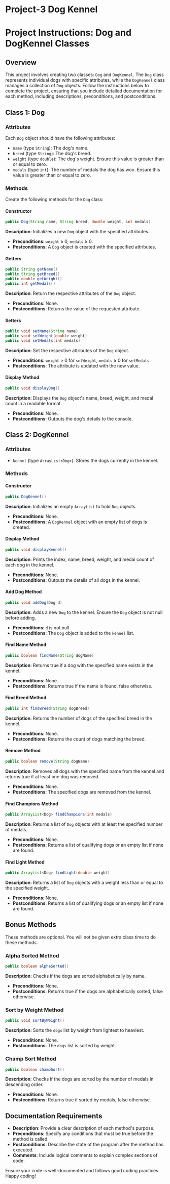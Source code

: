 # Project-3  Dog Kennel

# Project Instructions: Dog and DogKennel Classes

## Overview
This project involves creating two classes: `Dog` and `DogKennel`. The `Dog` class represents individual dogs with specific attributes, while the `DogKennel` class manages a collection of `Dog` objects. Follow the instructions below to complete the project, ensuring that you include detailed documentation for each method, including descriptions, preconditions, and postconditions.

## Class 1: Dog

### Attributes
Each `Dog` object should have the following attributes:
- `name` (type `String`): The dog's name.
- `breed` (type `String`): The dog's breed.
- `weight` (type `double`): The dog's weight. Ensure this value is greater than or equal to zero.
- `medals` (type `int`): The number of medals the dog has won. Ensure this value is greater than or equal to zero.

### Methods
Create the following methods for the `Dog` class:

#### Constructor
```java
public Dog(String name, String breed, double weight, int medals)
```
**Description**: Initializes a new `Dog` object with the specified attributes.
- **Preconditions**: `weight` ≥ 0, `medals` ≥ 0.
- **Postconditions**: A `Dog` object is created with the specified attributes.

#### Getters
```java
public String getName()
public String getBreed()
public double getWeight()
public int getMedals()
```
**Description**: Return the respective attributes of the `Dog` object.
- **Preconditions**: None.
- **Postconditions**: Returns the value of the requested attribute.

#### Setters
```java
public void setName(String name)
public void setWeight(double weight)
public void setMedals(int medals)
```
**Description**: Set the respective attributes of the `Dog` object.
- **Preconditions**: `weight` > 0 for `setWeight`, `medals` ≥ 0 for `setMedals`.
- **Postconditions**: The attribute is updated with the new value.

#### Display Method
```java
public void displayDog()
```
**Description**: Displays the `Dog` object's name, breed, weight, and medal count in a readable format.
- **Preconditions**: None.
- **Postconditions**: Outputs the dog's details to the console.

## Class 2: DogKennel

### Attributes
- `kennel` (type `ArrayList<Dog>`): Stores the dogs currently in the kennel.

### Methods

#### Constructor
```java
public DogKennel()
```
**Description**: Initializes an empty `ArrayList` to hold `Dog` objects.
- **Preconditions**: None.
- **Postconditions**: A `DogKennel` object with an empty list of dogs is created.

#### Display Method
```java
public void displayKennel()
```
**Description**: Prints the index, name, breed, weight, and medal count of each dog in the kennel.
- **Preconditions**: None.
- **Postconditions**: Outputs the details of all dogs in the kennel.

#### Add Dog Method
```java
public void addDog(Dog d)
```
**Description**: Adds a new `Dog` to the kennel. Ensure the `Dog` object is not null before adding.
- **Preconditions**: `d` is not null.
- **Postconditions**: The `Dog` object is added to the `kennel` list.

#### Find Name Method
```java
public boolean findName(String dogName)
```
**Description**: Returns true if a dog with the specified name exists in the kennel.
- **Preconditions**: None.
- **Postconditions**: Returns true if the name is found, false otherwise.

#### Find Breed Method
```java
public int findBreed(String dogBreed)
```
**Description**: Returns the number of dogs of the specified breed in the kennel.
- **Preconditions**: None.
- **Postconditions**: Returns the count of dogs matching the breed.

#### Remove Method
```java
public boolean remove(String dogName)
```
**Description**: Removes all dogs with the specified name from the kennel and returns true if at least one dog was removed.
- **Preconditions**: None.
- **Postconditions**: The specified dogs are removed from the kennel.

#### Find Champions Method
```java
public ArrayList<Dog> findChampions(int medals)
```
**Description**: Returns a list of `Dog` objects with at least the specified number of medals.
- **Preconditions**: None.
- **Postconditions**: Returns a list of qualifying dogs or an empty list if none are found.

#### Find Light Method
```java
public ArrayList<Dog> findLight(double weight)
```
**Description**: Returns a list of `Dog` objects with a weight less than or equal to the specified weight.
- **Preconditions**: None.
- **Postconditions**: Returns a list of qualifying dogs or an empty list if none are found.

## Bonus Methods
These methods are optional.  You will not be given extra class time to do these methods.  

### Alpha Sorted Method
```java
public boolean alphaSorted()
```
**Description**: Checks if the dogs are sorted alphabetically by name.
- **Preconditions**: None.
- **Postconditions**: Returns true if the dogs are alphabetically sorted, false otherwise.

### Sort by Weight Method
```java
public void sortByWeight()
```
**Description**: Sorts the `dogs` list by weight from lightest to heaviest.
- **Preconditions**: None.
- **Postconditions**: The `dogs` list is sorted by weight.

### Champ Sort Method
```java
public boolean champSort()
```
**Description**: Checks if the dogs are sorted by the number of medals in descending order.
- **Preconditions**: None.
- **Postconditions**: Returns true if sorted by medals, false otherwise.

## Documentation Requirements
- **Description**: Provide a clear description of each method's purpose.
- **Preconditions**: Specify any conditions that must be true before the method is called.
- **Postconditions**: Describe the state of the program after the method has executed.
- **Comments**: Include logical comments to explain complex sections of code.

Ensure your code is well-documented and follows good coding practices. Happy coding!

